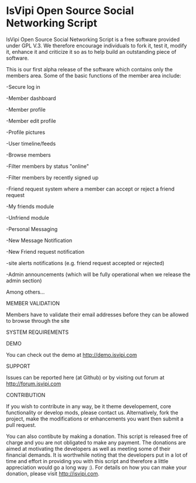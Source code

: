 IsVipi Open Source Social Networking Script
======

IsVipi Open Source Social Networking Script is a free software provided under GPL V.3. We therefore encourage individuals
to fork it, test it, modify it, enhance it and criticize it so as to help build an outstanding piece of software.

This is our first alpha release of the software which contains only the members area. Some of the basic functions of the
member area include:

-Secure log in

-Member dashboard

-Member profile

-Member edit profile

-Profile pictures

-User timeline/feeds

-Browse members

-Filter members by status "online"

-Filter members by recently signed up

-Friend request system where a member can accept or reject a friend request

-My friends module

-Unfriend module

-Personal Messaging

-New Message Notification

-New Friend request notification

-site alerts notifications (e.g. friend request accepted or rejected)

-Admin announcements (which will be fully operational when we release the admin section)

Among others...

MEMBER VALIDATION

Members have to validate their email addresses before they can be allowed to browse through the site

SYSTEM REQUIREMENTS


DEMO

You can check out the demo at http://demo.isvipi.com

SUPPORT

Issues can be reported here (at Github) or by visiting out forum at http://forum.isvipi.com

CONTRIBUTION

If you wish to contribute in any way, be it theme developement, core functionality or develop mods, please contact us. Alternatively, fork the project, make the modifications or enhancements you want then submit a pull request.

You can also contibute by making a donation. This script is released free of charge and you are not obligated to make any payment. The donations are aimed at motivating the developers as well as meeting some of their financial demands. It is worthwhile noting that the developers put in a lot of time and effort in providing you with this script and therefore a little appreciation would go a long way :). For details on how you can make your donation, please visit http://isvipi.com.
